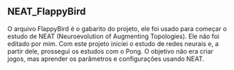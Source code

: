 ## NEAT_FlappyBird
O arquivo FlappyBird é o gabarito do projeto, ele foi usado para começar o estudo de NEAT (Neuroevolution of Augmenting Topologies). Ele não foi editado por mim.
Com este projeto iniciei o estudo de redes neurais e, a partir dele, prossegui os estudos com o Pong.
O objetivo não era criar jogos, mas aprender os parâmetros e configurações usando NEAT.
